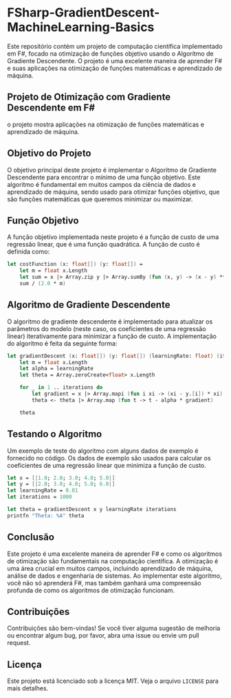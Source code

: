 # FSharp-GradientDescent-MachineLearning-Basics
Este repositório contém um projeto de computação científica implementado em F#, focado na otimização de funções objetivo usando o Algoritmo de Gradiente Descendente. O projeto é uma excelente maneira de aprender F# e suas aplicações na otimização de funções matemáticas e aprendizado de máquina.

## Projeto de Otimização com Gradiente Descendente em F#

o projeto mostra aplicações na otimização de funções matemáticas e aprendizado de máquina.

## Objetivo do Projeto

O objetivo principal deste projeto é implementar o Algoritmo de Gradiente Descendente para encontrar o mínimo de uma função objetivo. Este algoritmo é fundamental em muitos campos da ciência de dados e aprendizado de máquina, sendo usado para otimizar funções objetivo, que são funções matemáticas que queremos minimizar ou maximizar.

## Função Objetivo

A função objetivo implementada neste projeto é a função de custo de uma regressão linear, que é uma função quadrática. A função de custo é definida como:

```fsharp
let costFunction (x: float[]) (y: float[]) =
    let m = float x.Length
    let sum = x |> Array.zip y |> Array.sumBy (fun (x, y) -> (x - y) ** 2.0)
    sum / (2.0 * m)
```

## Algoritmo de Gradiente Descendente

O algoritmo de gradiente descendente é implementado para atualizar os parâmetros do modelo (neste caso, os coeficientes de uma regressão linear) iterativamente para minimizar a função de custo. A implementação do algoritmo é feita da seguinte forma:

```fsharp
let gradientDescent (x: float[]) (y: float[]) (learningRate: float) (iterations: int) =
    let m = float x.Length
    let alpha = learningRate
    let theta = Array.zeroCreate<float> x.Length

    for _ in 1 .. iterations do
        let gradient = x |> Array.mapi (fun i xi -> (xi - y.[i]) * xi) |> Array.average
        theta <- theta |> Array.map (fun t -> t - alpha * gradient)

    theta
```

## Testando o Algoritmo

Um exemplo de teste do algoritmo com alguns dados de exemplo é fornecido no código. Os dados de exemplo são usados para calcular os coeficientes de uma regressão linear que minimiza a função de custo.

```fsharp
let x = [|1.0; 2.0; 3.0; 4.0; 5.0|]
let y = [|2.0; 3.0; 4.0; 5.0; 6.0|]
let learningRate = 0.01
let iterations = 1000

let theta = gradientDescent x y learningRate iterations
printfn "Theta: %A" theta
```

## Conclusão

Este projeto é uma excelente maneira de aprender F# e como os algoritmos de otimização são fundamentais na computação científica. A otimização é uma área crucial em muitos campos, incluindo aprendizado de máquina, análise de dados e engenharia de sistemas. Ao implementar este algoritmo, você não só aprenderá F#, mas também ganhará uma compreensão profunda de como os algoritmos de otimização funcionam.

## Contribuições

Contribuições são bem-vindas! Se você tiver alguma sugestão de melhoria ou encontrar algum bug, por favor, abra uma issue ou envie um pull request.

## Licença

Este projeto está licenciado sob a licença MIT. Veja o arquivo `LICENSE` para mais detalhes.
